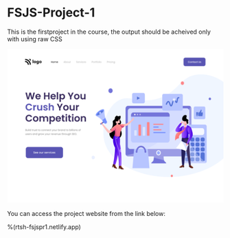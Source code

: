 # FSJS-Project-1

This is the firstproject in the course, the output should be acheived only with using raw CSS


![](./output.png)


You can access the project website from the link below:

%(rtsh-fsjspr1.netlify.app)
